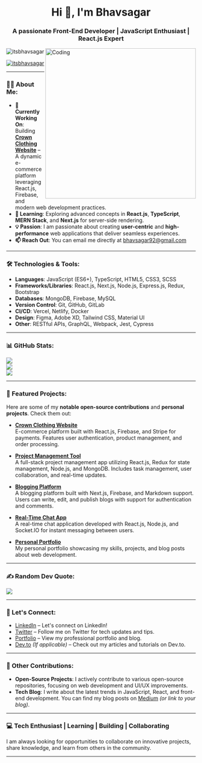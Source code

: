<h1 align="center">Hi 👋, I'm Bhavsagar</h1>
<h3 align="center">A passionate Front-End Developer | JavaScript Enthusiast | React.js Expert</h3>
<img align="right" alt="Coding" width="400" src="https://cdn.dribbble.com/users/1162077/screenshots/3848914/programmer.gif">

<p align="left"> <img src="https://komarev.com/ghpvc/?username=itsbhavsagar&label=Profile%20views&color=0e75b6&style=flat" alt="itsbhavsagar" /> </p>
<p align="left"> <a href="https://twitter.com/itsbhavsagar" target="blank"><img src="https://img.shields.io/twitter/follow/itsbhavsagar?logo=twitter&style=for-the-badge" alt="itsbhavsagar" /></a> </p>

---

### 👨‍💻 About Me:
- **🔭 Currently Working On**: Building **[Crown Clothing Website](https://crown-clothing-website.vercel.app/)** – A dynamic e-commerce platform leveraging React.js, Firebase, and modern web development practices.
- **🌱 Learning**: Exploring advanced concepts in **React.js**, **TypeScript**, **MERN Stack**, and **Next.js** for server-side rendering.
- **💡 Passion**: I am passionate about creating **user-centric** and **high-performance** web applications that deliver seamless experiences.
- **📫 Reach Out**: You can email me directly at [bhavsagar92@gmail.com](mailto:bhavsagar92@gmail.com)

---

### 🛠️ Technologies & Tools:
- **Languages**: JavaScript (ES6+), TypeScript, HTML5, CSS3, SCSS
- **Frameworks/Libraries**: React.js, Next.js, Node.js, Express.js, Redux, Bootstrap
- **Databases**: MongoDB, Firebase, MySQL
- **Version Control**: Git, GitHub, GitLab
- **CI/CD**: Vercel, Netlify, Docker
- **Design**: Figma, Adobe XD, Tailwind CSS, Material UI
- **Other**: RESTful APIs, GraphQL, Webpack, Jest, Cypress

---

### 📊 GitHub Stats:
![](https://github-readme-stats.vercel.app/api?username=itsbhavsagar&theme=tokyonight&hide_border=false&include_all_commits=true&count_private=true)<br/>
![](https://github-readme-streak-stats.herokuapp.com/?user=itsbhavsagar&theme=tokyonight&hide_border=false)<br/>
![](https://github-readme-stats.vercel.app/api/top-langs/?username=itsbhavsagar&theme=tokyonight&hide_border=false&include_all_commits=true&count_private=true&layout=compact)

---

### 💼 Featured Projects:
Here are some of my **notable open-source contributions** and **personal projects**. Check them out:

- **[Crown Clothing Website](https://crown-clothing-website.vercel.app/)**  
  E-commerce platform built with React.js, Firebase, and Stripe for payments. Features user authentication, product management, and order processing.

- **[Project Management Tool](#)**  
  A full-stack project management app utilizing React.js, Redux for state management, Node.js, and MongoDB. Includes task management, user collaboration, and real-time updates.

- **[Blogging Platform](#)**  
  A blogging platform built with Next.js, Firebase, and Markdown support. Users can write, edit, and publish blogs with support for authentication and comments.

- **[Real-Time Chat App](#)**  
  A real-time chat application developed with React.js, Node.js, and Socket.IO for instant messaging between users.

- **[Personal Portfolio](https://bhavsagar.dev/)**  
  My personal portfolio showcasing my skills, projects, and blog posts about web development.

---

### ✍️ Random Dev Quote:
![](https://quotes-github-readme.vercel.app/api?type=horizontal&theme=radical)

---

### 🤝 Let's Connect:
- [LinkedIn](https://www.linkedin.com/in/bhavsagar92/) – Let's connect on LinkedIn!
- [Twitter](https://twitter.com/itsbhavsagar) – Follow me on Twitter for tech updates and tips.
- [Portfolio](https://bhavsagar.dev/) – View my professional portfolio and blog.
- [Dev.to](https://dev.to/itsbhavsagar) *(If applicable)* – Check out my articles and tutorials on Dev.to.

---

### 🔗 Other Contributions:
- **Open-Source Projects**: I actively contribute to various open-source repositories, focusing on web development and UI/UX improvements.
- **Tech Blog**: I write about the latest trends in JavaScript, React, and front-end development. You can find my blog posts on [Medium](#) *(or link to your blog)*.

---

### 💻 Tech Enthusiast | **Learning** | **Building** | **Collaborating**
I am always looking for opportunities to collaborate on innovative projects, share knowledge, and learn from others in the community.

---

